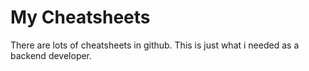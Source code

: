 # My Cheatsheets
There are lots of cheatsheets in github. This is just what i needed as a backend developer.